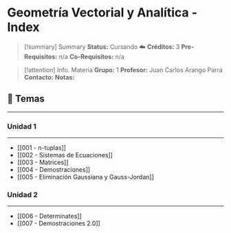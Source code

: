 # Geometría Vectorial y Analítica - Index

> [!summary] Summary
> **Status:** Cursando ☁️
> **Créditos:** 3
> **Pre-Requisitos:** n/a
> **Co-Requisitos:** n/a

> [!attention] Info. Materia
> **Grupo:** 1
> **Profesor:** Juan Carlos Arango Parra
> **Contacto:** 
> **Notas:**
## 🧲 Temas
***
### Unidad 1
***
- [[001 - n-tuplas]]
- [[002 - Sistemas de Ecuaciones]]
- [[003 - Matrices]]
- [[004 - Demostraciones]]
- [[005 - Eliminación Gaussiana y Gauss-Jordan]]

### Unidad 2
***
- [[006 - Determinates]]
- [[007 - Demostraciones 2.0]]